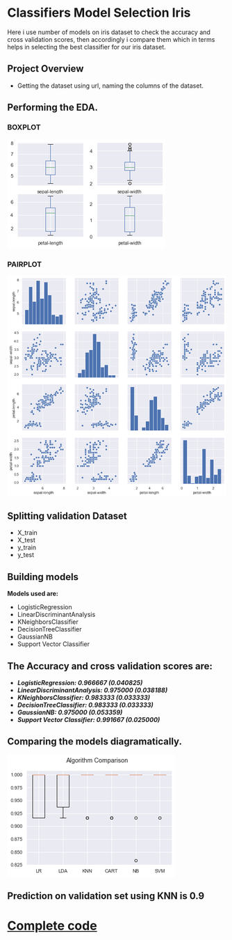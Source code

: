 # Classifiers Model Selection Iris
Here i use number of models on iris dataset to check the accuracy and cross validation scores,
then accordingly i compare them which in terms helps in selecting the best classifier for our iris dataset.
## Project Overview
* Getting the dataset using url, naming the columns of the dataset.
## Performing the EDA.
### **BOXPLOT**
![](https://github.com/sarvaatmak/Classifiers_modelselection_iris/blob/main/image/box.png)
### **PAIRPLOT**
![](https://github.com/sarvaatmak/Classifiers_modelselection_iris/blob/main/image/pairplot.png)
## Splitting validation Dataset
* X_train
* X_test
* y_train
* y_test
## Building models
  **Models used are:** 
* LogisticRegression
* LinearDiscriminantAnalysis
* KNeighborsClassifier
* DecisionTreeClassifier
* GaussianNB
* Support Vector Classifier

## The Accuracy and cross validation scores are:

* ***LogisticRegression: 0.966667 (0.040825)***
* ***LinearDiscriminantAnalysis: 0.975000 (0.038188)***
* ***KNeighborsClassifier: 0.983333 (0.033333)***
* ***DecisionTreeClassifier: 0.983333 (0.033333)***
* ***GaussianNB: 0.975000 (0.053359)***
* ***Support Vector Classifier: 0.991667 (0.025000)***

## Comparing the models diagramatically.
![](https://github.com/sarvaatmak/Classifiers_modelselection_iris/blob/main/image/compare.png)

## Prediction on validation set using KNN is 0.9

# [**Complete code**](https://github.com/sarvaatmak/Classifiers_modelselection_iris/blob/main/classifiers_modelselection_iris.ipynb)
